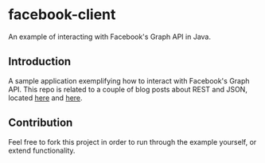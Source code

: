 facebook-client
=============

An example of interacting with Facebook's Graph API in Java.

Introduction
------------

A sample application exemplifying how to interact with Facebook's Graph API. This repo is related to a couple of blog posts about REST and JSON, located [here](http://www.ceva24.co.uk/rest-client-template/) and [here](http://www.ceva24.co.uk/google-gson/).

Contribution
------------

Feel free to fork this project in order to run through the example yourself, or extend functionality.